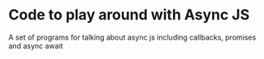 # Code to play around with Async JS
A set of programs for talking about async js including callbacks, promises and async await
